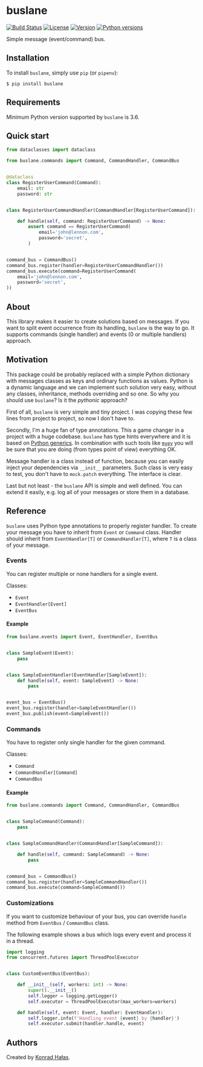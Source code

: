 # buslane

[![Build Status](https://travis-ci.org/konradhalas/buslane.svg?branch=master)](https://travis-ci.org/konradhalas/buslane)
[![License](https://img.shields.io/pypi/l/buslane.svg)](https://pypi.python.org/pypi/buslane/)
[![Version](https://img.shields.io/pypi/v/buslane.svg)](https://pypi.python.org/pypi/buslane/)
[![Python versions](https://img.shields.io/pypi/pyversions/buslane.svg)](https://pypi.python.org/pypi/buslane/)

Simple message (event/command) bus.

## Installation

To install `buslane`, simply use `pip` (or `pipenv`):

```
$ pip install buslane
```

## Requirements

Minimum Python version supported by `buslane` is 3.6.

## Quick start

```python
from dataclasses import dataclass

from buslane.commands import Command, CommandHandler, CommandBus


@dataclass
class RegisterUserCommand(Command):
    email: str
    password: str


class RegisterUserCommandHandler(CommandHandler[RegisterUserCommand]):

    def handle(self, command: RegisterUserCommand) -> None:
        assert command == RegisterUserCommand(
            email='john@lennon.com',
            password='secret',
        )


command_bus = CommandBus()
command_bus.register(handler=RegisterUserCommandHandler())
command_bus.execute(command=RegisterUserCommand(
    email='john@lennon.com',
    password='secret',
))
```

## About

This library makes it easier to create solutions based on messages. If you want to split event occurrence from its
handling, `buslane` is the way to go. It supports commands (single handler) and events (0 or multiple handlers)
approach.

## Motivation

This package could be probably replaced with a simple Python dictionary with messages classes as keys and ordinary
functions as values. Python is a dynamic language and we can implement such solution very easy, without any classes,
inheritance, methods overriding and so one. So why you should use `buslane`? Is it the *pythonic* approach?

First of all, `buslane` is very simple and tiny project. I was copying these few lines from project to project, so now I
don't have to.

Secondly, I'm a huge fan of type annotations. This a game changer in a project with a huge codebase. `buslane` has
type hints everywhere and it is based on [Python generics][python-generics]. In combination with such tools like
[`mypy`][mypy] you will be sure that you are doing (from types point of view) everything OK.

Message handler is a class instead of function, because you can easily inject your dependencies via `__init__`
parameters. Such class is very easy to test, you don't have to `mock.patch` everything. The interface is clear.

Last but not least - the `buslane` API is simple and well defined. You can extend it easily, e.g. log all of your
messages or store them in a database.

## Reference

`buslane` uses Python type annotations to properly register handler. To create your message you have to inherit from
`Event` or `Command` class. Handler should inherit from `EventHandler[T]` or `CommandHandler[T]`, where `T` is a class
of your message.

### Events

You can register multiple or none handlers for a single event.

Classes:

- `Event`
- `EventHandler[Event]`
- `EventBus`

#### Example

```python
from buslane.events import Event, EventHandler, EventBus


class SampleEvent(Event):
    pass


class SampleEventHandler(EventHandler[SampleEvent]):
    def handle(self, event: SampleEvent) -> None:
        pass


event_bus = EventBus()
event_bus.register(handler=SampleEventHandler())
event_bus.publish(event=SampleEvent())
```

### Commands

You have to register only single handler for the given command.

Classes:

- `Command`
- `CommandHandler[Command]`
- `CommandBus`

#### Example

```python
from buslane.commands import Command, CommandHandler, CommandBus


class SampleCommand(Command):
    pass


class SampleCommandHandler(CommandHandler[SampleCommand]):

    def handle(self, command: SampleCommand) -> None:
        pass


command_bus = CommandBus()
command_bus.register(handler=SampleCommandHandler())
command_bus.execute(command=SampleCommand())
```

### Customizations

If you want to customize behaviour of your bus, you can override `handle` method from `EventBus` / `CommandBus` class.

The following example shows a bus which logs every event and process it in a thread.

```python
import logging
from concurrent.futures import ThreadPoolExecutor


class CustomEventBus(EventBus):

    def __init__(self, workers: int) -> None:
        super().__init__()
        self.logger = logging.getLogger()
        self.executor = ThreadPoolExecutor(max_workers=workers)

    def handle(self, event: Event, handler: EventHandler):
        self.logger.info(f'Handling event {event} by {handler}')
        self.executor.submit(handler.handle, event)
```

## Authors

Created by [Konrad Hałas][halas-homepage].

[halas-homepage]: https://konradhalas.pl
[python-generics]: https://docs.python.org/3/library/typing.html#generics
[mypy]: https://github.com/python/mypy/
